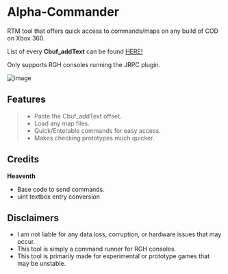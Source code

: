# Alpha-Commander
RTM tool that offers quick access to commands/maps on any build of COD on Xbox 360.

List of every **Cbuf_addText** can be found [HERE!](https://github.com/eh-K/all-COD-cats)

Only supports RGH consoles running the JRPC plugin.

![image](etc/v1_05-image.png)

## Features

> - Paste the Cbuf_addText offset.
> - Load any map files.
> - Quick/Enterable commands for easy access.
> - Makes checking prototypes much quicker.

## Credits
**Heaventh** 
- Base code to send commands.
- uint textbox entry conversion

## Disclaimers
- I am not liable for any data loss, corruption, or hardware issues that may occur.
- This tool is simply a command runner for RGH consoles.
- This tool is primarily made for experimental or prototype games that may be unstable.
